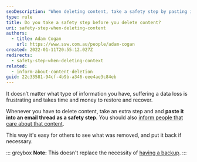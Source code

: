 ```yaml
---
seoDescription: "When deleting content, take a safety step by pasting it into an email thread and inform others to ensure easy recovery."
type: rule
title: Do you take a safety step before you delete content?
uri: safety-step-when-deleting-content
authors:
  - title: Adam Cogan
    url: https://www.ssw.com.au/people/adam-cogan
created: 2022-01-11T20:55:12.027Z
redirects:
  - safety-step-when-deleting-context
related:
  - inform-about-content-deletion
guid: 22c33581-94cf-4b9b-a346-eee4ae3c84eb
---
```

It doesn’t matter what type of information you have, suffering a data loss is frustrating and takes time and money to restore and recover. 

Whenever you have to delete content, take an extra step and and **paste it into an email thread as a safety step**. You should also [inform people that care about that content](/inform-about-content-deletion).
            
<!--endintro-->

This way it's easy for others to see what was removed, and put it back if necessary.

::: greybox
**Note:** This doesn't replace the necessity of [having a backup](/rules-to-better-backups).
:::
